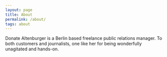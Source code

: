 ```yaml
---
layout: page
title: About
permalink: /about/
tags: about
---
```


Donate Altenburger is a Berlin based freelance public relations manager. To both customers and journalists, one like her for being wonderfully unagitated and hands-on.
